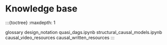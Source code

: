 # Knowledge base

:::{toctree}
:maxdepth: 1

glossary
design_notation
quasi_dags.ipynb
structural_causal_models.ipynb
causal_video_resources
causal_written_resources
:::
